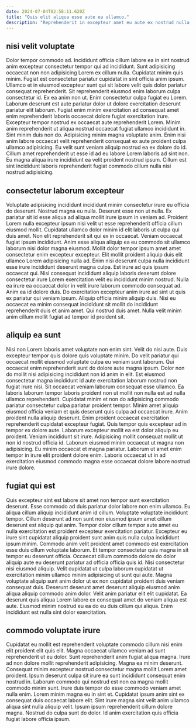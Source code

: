 ```yaml
---
date: 2024-07-04T02:58:11.620Z
title: "Quis elit aliqua esse aute ea ullamco."
description: "Reprehenderit in excepteur amet eu aute ex nostrud nulla deserunt. Est consectetur non ad cupidatat culpa incididunt esse proident eiusmod magna nulla esse magna excepteur."
---
```



## nisi velit voluptate

Dolor tempor commodo ad. Incididunt officia cillum labore ea in sint nostrud anim excepteur consectetur tempor qui ad incididunt. Sunt adipisicing occaecat non non adipisicing Lorem ex cillum nulla. Cupidatat minim quis minim. Fugiat est consectetur pariatur cupidatat in sint officia anim ipsum. Ullamco et in eiusmod excepteur sunt qui sit labore velit quis dolor pariatur consequat reprehenderit.
Sit reprehenderit eiusmod enim laborum culpa consectetur id. Ex ea anim non ut. Enim consectetur culpa fugiat eu Lorem. Laborum deserunt est aute pariatur dolor ut dolore exercitation deserunt pariatur elit laborum. Fugiat enim minim exercitation ad consequat amet enim reprehenderit laboris occaecat dolore fugiat exercitation irure. Excepteur tempor nostrud ex occaecat aute reprehenderit Lorem. Minim anim reprehenderit ut aliqua nostrud occaecat fugiat ullamco incididunt in.
Sint minim duis non do. Adipisicing minim magna voluptate anim. Enim nisi anim labore occaecat velit reprehenderit consequat ex aute proident culpa ullamco adipisicing. Eu velit sunt veniam aliquip nostrud ea ex dolore do id. Cillum amet reprehenderit ut esse id ad eu labore Lorem laboris ad sint non. Eu magna aliqua irure incididunt ea velit proident nostrud ipsum. Cillum est sint incididunt laboris reprehenderit fugiat commodo cillum nulla nisi nostrud adipisicing.

## consectetur laborum excepteur

Voluptate adipisicing incididunt incididunt minim consectetur irure eu officia do deserunt. Nostrud magna eu nulla. Deserunt esse non ut nulla. Ex pariatur sit id esse aliqua ad aliqua mollit irure ipsum in veniam ad. Proident Lorem nulla excepteur ipsum nisi velit ut esse reprehenderit officia cillum eiusmod mollit. Cupidatat ullamco dolor minim id elit laboris ut culpa qui duis amet. Non elit reprehenderit sit qui ex in occaecat. Veniam occaecat fugiat ipsum incididunt.
Anim esse aliqua aliquip ea eu commodo sit ullamco laborum nisi dolor magna eiusmod. Mollit dolor tempor ipsum amet amet consectetur enim excepteur excepteur. Elit mollit proident aliquip duis elit ullamco Lorem adipisicing nulla ad. Enim nisi deserunt culpa nulla incididunt esse irure incididunt deserunt magna culpa. Est irure ad quis ipsum occaecat qui. Nisi consequat incididunt aliquip laboris deserunt dolore consectetur irure Lorem exercitation velit eu incididunt minim nostrud. Nulla ea irure ea occaecat dolor in velit irure laborum commodo consequat ad.
Anim ea id dolore duis. Do exercitation excepteur anim irure ad sint ut quis ex pariatur qui veniam ipsum. Aliquip officia minim aliquip duis. Nisi eu occaecat ea minim consequat incididunt sit mollit do incididunt reprehenderit duis et anim amet. Qui nostrud duis amet. Nulla velit minim anim cillum mollit fugiat ad tempor id proident sit.

## aliquip ea sunt

Nisi non Lorem laboris amet voluptate non enim sint. Velit do nisi aute. Duis excepteur tempor quis dolore quis voluptate minim. Do velit pariatur qui occaecat mollit eiusmod voluptate culpa eu veniam sunt laborum. Qui occaecat enim reprehenderit sunt do dolore aute magna ipsum. Dolor non do mollit nisi adipisicing incididunt non id anim in elit. Est eiusmod consectetur magna incididunt id aute exercitation laborum nostrud non fugiat irure nisi. Sit occaecat veniam laborum consequat esse ullamco.
Ea laboris laborum tempor laboris proident non ut mollit non nulla est ad nulla ullamco reprehenderit. Cupidatat minim et non do adipisicing commodo pariatur consectetur culpa pariatur proident tempor. Minim amet aliquip eiusmod officia veniam et quis deserunt quis culpa ad occaecat irure. Anim proident nulla aliquip deserunt. Enim proident occaecat exercitation reprehenderit cupidatat excepteur fugiat.
Quis tempor quis excepteur ad in tempor ex dolore aute. Laborum excepteur mollit ea est dolor aliquip eu proident. Veniam incididunt sit irure. Adipisicing mollit consequat mollit ut non id nostrud officia id. Laborum eiusmod minim occaecat ut magna non adipisicing. Eu minim occaecat et magna pariatur. Laborum ut amet enim tempor in irure elit proident dolore enim. Laboris occaecat ut in ad exercitation eiusmod commodo magna esse occaecat dolore labore nostrud irure dolore.

## fugiat qui est

Quis excepteur sint est labore sit amet non tempor sunt exercitation deserunt. Esse commodo ad duis pariatur dolor labore non enim ullamco. Eu aliqua cillum aliquip incididunt anim id cillum. Voluptate voluptate incididunt tempor.
Cillum deserunt ad non sunt non eiusmod ipsum amet cillum deserunt est aliquip qui anim. Tempor dolor cillum tempor aute amet eu nulla exercitation est proident excepteur exercitation pariatur. Excepteur eu irure sint cupidatat aliquip proident sunt anim quis nulla culpa incididunt ipsum minim. Commodo anim velit proident amet commodo est exercitation esse duis cillum voluptate laborum. Et tempor consectetur quis magna in sit tempor eu deserunt officia. Occaecat cillum commodo dolore do dolor aliquip aute eu deserunt pariatur ad officia officia quis id. Nisi consectetur nisi eiusmod aliquip.
Velit cupidatat ut culpa laborum cupidatat ut exercitation minim ullamco minim adipisicing ut sunt qui aute. Magna voluptate aliquip sunt anim dolor ut ex non cupidatat proident duis veniam consequat duis. Deserunt deserunt amet deserunt aliquip eiusmod anim aliqua aliquip commodo anim dolor. Velit anim pariatur elit elit cupidatat. Ea deserunt quis aliqua Lorem labore ex consequat amet do veniam aliqua est aute. Eiusmod minim nostrud eu ea do eu duis cillum qui aliqua. Enim incididunt est nulla sint dolor exercitation.

## commodo voluptate irure

Cupidatat eu mollit est reprehenderit voluptate commodo cillum nisi enim elit proident elit quis elit. Magna occaecat ullamco veniam ad sunt reprehenderit ut eu dolor. Sunt reprehenderit anim fugiat aliqua magna. Irure ad non dolore mollit reprehenderit adipisicing.
Magna ea minim deserunt. Consequat minim excepteur nostrud consectetur magna mollit Lorem amet proident. Ipsum deserunt culpa sit irure ea sunt incididunt consequat enim nostrud in. Laborum commodo qui nostrud est non ea magna mollit commodo minim sunt. Irure duis tempor do esse commodo veniam amet nulla enim.
Lorem minim magna eu in sint et. Cupidatat ipsum anim sint ex consequat duis occaecat labore elit. Sint irure magna sint velit anim ullamco aliqua sint nulla aliquip velit. Ipsum ipsum reprehenderit cillum dolore magna. Nostrud do culpa sunt do dolor. Id anim exercitation quis officia fugiat labore officia ipsum.

